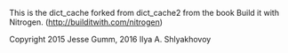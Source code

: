This is the dict_cache forked from dict_cache2 from the book Build it with Nitrogen. (http://builditwith.com/nitrogen)

Copyright 2015 Jesse Gumm, 2016 Ilya A. Shlyakhovoy


